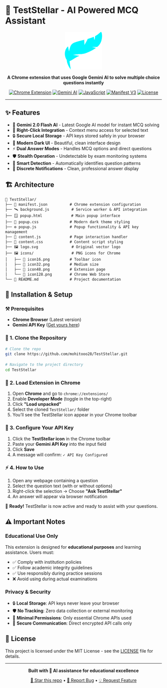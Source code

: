 # 🌟 TestStellar - AI Powered MCQ Assistant

<div align="center">
  <img src="icons/logo.svg" alt="TestStellar Logo" width="120" height="120">
  
  **A Chrome extension that uses Google Gemini AI to solve multiple choice questions instantly**
  
  [![Chrome Extension](https://img.shields.io/badge/Chrome-Extension-blue.svg)](https://chrome.google.com/webstore)
  [![Gemini AI](https://img.shields.io/badge/Gemini-2.0%20Flash-green.svg)](https://ai.google.dev/)
  [![JavaScript](https://img.shields.io/badge/JavaScript-ES6+-yellow.svg)](https://developer.mozilla.org/en-US/docs/Web/JavaScript)
  [![Manifest V3](https://img.shields.io/badge/Manifest-V3-red.svg)](https://developer.chrome.com/docs/extensions/mv3/)
  [![License](https://img.shields.io/badge/License-Educational-green.svg)](LICENSE)
</div>

---

## ✨ Features

-   🤖 **Gemini 2.0 Flash AI** - Latest Google AI model for instant MCQ solving
-   🎯 **Right-Click Integration** - Context menu access for selected text
-   🔒 **Secure Local Storage** - API keys stored safely in your browser
-   🌙 **Modern Dark UI** - Beautiful, clean interface design
-   ⚡ **Dual Answer Modes** - Handles MCQ options and direct questions
-   🛡️ **Stealth Operation** - Undetectable by exam monitoring systems
-   📱 **Smart Detection** - Automatically identifies question patterns
-   🔔 **Discrete Notifications** - Clean, professional answer display

## 🏗️ Architecture

```
🧪 TestStellar/
├── 📜 manifest.json          # Chrome extension configuration
├── 🛰️ background.js          # Service worker & API integration
├── 🪟 popup.html             # Main popup interface
├── 🎨 popup.css              # Modern dark theme styling
├── ⚙️ popup.js               # Popup functionality & API key management
├── 🧩 content.js             # Page interaction handler
├── 💅 content.css            # Content script styling
├── 🖼️ logo.svg               # Original vector logo
├── 🖼️ icons/                 # PNG icons for Chrome
│   ├── 🧊 icon16.png         # Toolbar icon
│   ├── 🧊 icon32.png         # Medium size
│   ├── 🧊 icon48.png         # Extension page
│   └── 🧊 icon128.png        # Chrome Web Store
└── 📘 README.md              # Project documentation
```

## 🚀 Installation & Setup

### ⚒️ Prerequisites

-   **Chrome Browser** (Latest version)
-   **Gemini API Key** ([Get yours here](https://makersuite.google.com/app/apikey))

### 🔧 1. Clone the Repository

```bash
# Clone the repo
git clone https://github.com/mohitooo28/TestStellar.git

# Navigate to the project directory
cd TestStellar
```

### 🧩 2. Load Extension in Chrome

1. Open **Chrome** and go to `chrome://extensions/`
2. Enable **Developer Mode** (toggle in the top-right)
3. Click **"Load unpacked"**
4. Select the cloned `TestStellar/` folder
5. You’ll see the TestStellar icon appear in your Chrome toolbar

### 🔐 3. Configure Your API Key

1. Click the **TestStellar icon** in the Chrome toolbar
2. Paste your **Gemini API Key** into the input field
3. Click **Save**
4. A message will confirm: `✓ API Key Configured`

### ⚡ 4. How to Use

1. Open any webpage containing a question
2. Select the question text (with or without options)
3. Right-click the selection → Choose **"Ask TestStellar"**
4. An answer will appear via browser notification

🎉 **Ready!** TestStellar is now active and ready to assist with your questions.

## ⚠️ Important Notes

### Educational Use Only

This extension is designed for **educational purposes** and learning assistance. Users must:

-   ✅ Comply with institution policies
-   ✅ Follow academic integrity guidelines
-   ✅ Use responsibly during practice sessions
-   ❌ Avoid using during actual examinations

### Privacy & Security

-   🔒 **Local Storage**: API keys never leave your browser
-   🛡️ **No Tracking**: Zero data collection or external monitoring
-   🎯 **Minimal Permissions**: Only essential Chrome APIs used
-   🔐 **Secure Communication**: Direct encrypted API calls only

## 📄 License

This project is licensed under the MIT License - see the [LICENSE](LICENSE) file for details.

---

<div align="center">

**Built with 🤖 AI assistance for educational excellence**

[🌟 Star this repo](../../stargazers) • [🐛 Report Bug](../../issues) • [💡 Request Feature](../../issues)

</div>
